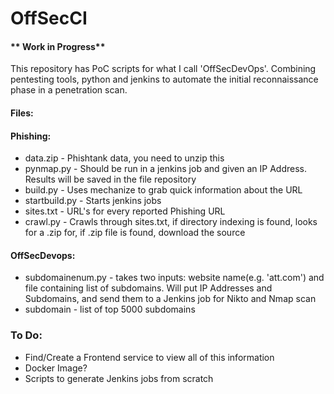 # OffSecCI
#### ** Work in Progress**

This repository has PoC scripts for what I call 'OffSecDevOps'. Combining pentesting tools, python and jenkins to automate the initial reconnaissance phase in a penetration scan.

#### Files:

#### Phishing:
- data.zip - Phishtank data, you need to unzip this
- pynmap.py - Should be run in a jenkins job and given an IP Address. Results will be saved in the file repository
- build.py - Uses mechanize to grab quick information about the URL
- startbuild.py - Starts jenkins jobs
- sites.txt - URL's for every reported Phishing URL
- crawl.py - Crawls through sites.txt, if directory indexing is found, looks for a .zip for, if .zip file is found, download the source


#### OffSecDevops:
- subdomainenum.py - takes two inputs: website name(e.g. 'att.com') and file containing list of subdomains. Will put IP Addresses and Subdomains, and send them to a Jenkins job for Nikto and Nmap scan
- subdomain - list of top 5000 subdomains


### To Do:
- Find/Create a Frontend service to view all of this information
- Docker Image?
- Scripts to generate Jenkins jobs from scratch